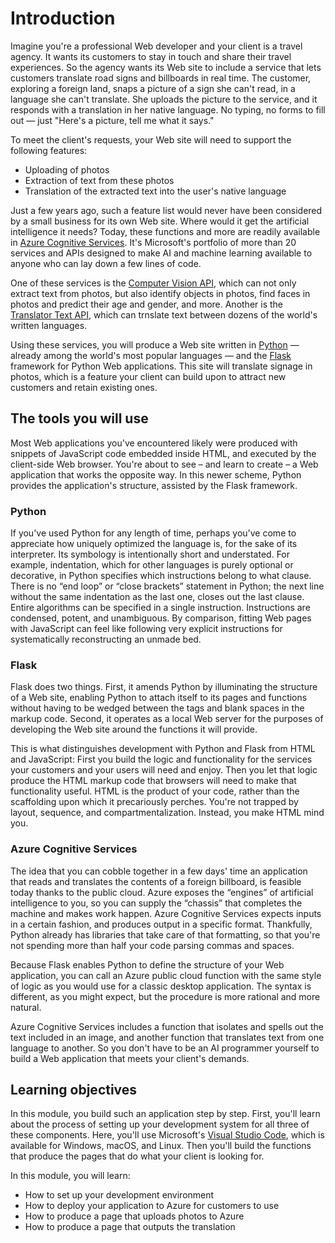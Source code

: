# Introduction

Imagine you're a professional Web developer and your client is a travel agency. It wants its customers to stay in touch and share their travel experiences. So the agency wants its Web site to include a service that lets customers translate road signs and billboards in real time. The customer, exploring a foreign land, snaps a picture of a sign she can't read, in a language she can't translate. She uploads the picture to the service, and it responds with a translation in her native language. No typing, no forms to fill out — just "Here's a picture, tell me what it says."

To meet the client's requests, your Web site will need to support the following features:
- Uploading of photos
- Extraction of text from these photos
- Translation of the extracted text into the user's native language

Just a few years ago, such a feature list would never have been considered by a small business for its own Web site. Where would it get the artificial intelligence it needs? Today, these functions and more are readily available in [Azure Cognitive Services](https://azure.microsoft.com/services/cognitive-services/). It's Microsoft's portfolio of more than 20 services and APIs designed to make AI and machine learning available to anyone who can lay down a few lines of code.

One of these services is the [Computer Vision API](https://azure.microsoft.com/services/cognitive-services/computer-vision/), which can not only extract text from photos, but also identify objects in photos, find faces in photos and predict their age and gender, and more. Another is the [Translator Text API](https://azure.microsoft.com/services/cognitive-services/translator-text-api/), which can trnslate text between dozens of the world's written languages.

Using these services, you will produce a Web site written in [Python](https://devblogs.microsoft.com/python/) — already among the world's most popular languages — and the [Flask](http://flask.pocoo.org/) framework for Python Web applications. This site will translate signage in photos, which is a feature your client can build upon to attract new customers and retain existing ones.

## The tools you will use

Most Web applications you've encountered likely were produced with snippets of JavaScript code embedded inside HTML, and executed by the client-side Web browser. You're about to see – and learn to create – a Web application   that works the opposite way.  In this newer scheme, Python provides the application's structure, assisted by the Flask framework.

### Python

If you've used Python  for any length of time, perhaps you've come to appreciate how uniquely optimized the language is, for the sake of its interpreter. Its symbology is intentionally short and understated. For example, indentation, which for other languages is purely optional or decorative, in Python specifies which instructions belong to what clause. There is no “end loop” or “close brackets” statement in Python; the next line without the same indentation as the last one, closes out the last clause. Entire algorithms can be specified in a single instruction. Instructions are condensed, potent, and unambiguous. By comparison, fitting Web pages with JavaScript can feel like following very explicit instructions for systematically reconstructing an unmade bed.

### Flask

Flask does two things. First, it amends Python by illuminating the structure of a Web site, enabling Python to attach itself to its pages and functions without having to be wedged between the tags and blank spaces in the markup code. Second, it operates as a local Web server for the purposes of developing the Web site around the functions it will provide.

This is what distinguishes development with Python and Flask from HTML and JavaScript: First you build the logic and functionality for the services your customers and your users will need and enjoy. Then you let that logic produce the HTML markup code that browsers will need to make that functionality useful. HTML is the product of your code, rather than the scaffolding upon which it precariously perches. You're not trapped by layout, sequence, and compartmentalization. Instead, you make HTML mind you.

### Azure Cognitive Services

The idea that you can cobble together in a few days' time an application that reads and translates the contents of a foreign billboard, is feasible today thanks to the public cloud. Azure exposes the “engines” of artificial intelligence to you, so you can supply the “chassis” that completes the machine and makes work happen. Azure Cognitive Services expects inputs in a certain fashion, and produces output in a specific format. Thankfully, Python already has libraries that take care of that formatting, so that you're not spending more than half your code parsing commas and spaces.

Because Flask enables Python to define the structure of your Web application, you can call an Azure public cloud function with the same style of logic as you would use for a classic desktop application. The syntax is different, as you might expect, but the procedure is more rational and more natural.

Azure Cognitive Services includes a function that isolates and spells out the text included in an image, and another function that translates text from one language to another. So you don't have to be an AI programmer yourself to build a Web application that meets your client's demands.

## Learning objectives

In this module, you build such an application step by step. First, you'll learn about the process of setting up your development system for all three of these components. Here, you'll use Microsoft's [Visual Studio Code](https://code.visualstudio.com/), which is available for Windows, macOS, and Linux. Then you'll build the functions that produce the pages that do what your client is looking for.

In this module, you will learn:
- How to set up your development environment
- How to deploy your application to Azure for customers to use
- How to produce a page that uploads photos to Azure
- How to produce a page that outputs the translation